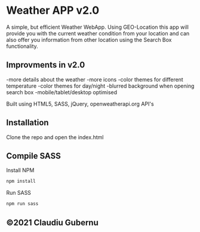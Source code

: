 # Weather APP v2.0

A simple, but efficient Weather WebApp. 
Using GEO-Location this app will provide you with the current weather condition from your location and can also offer you information from other location using the Search Box functionality.

## Improvments in v2.0
  -more details about the weather
  -more icons
  -color themes for different temperature
  -color themes for day/night
  -blurred background when opening search box
  -mobile/tablet/desktop optimised

Built using HTML5, SASS, jQuery, openweatherapi.org API's

## Installation

Clone the repo and open the index.html

## Compile SASS

Install NPM

```bash
npm install
```

Run SASS

```bash
npm run sass
```

## ©2021 Claudiu Gubernu
